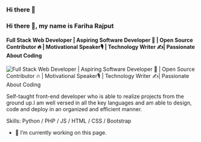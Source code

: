 ### Hi there 👋

<!--
**fariharajput/fariharajput** is a ✨ _special_ ✨ repository because its `README.md` (this file) appears on your GitHub profile.

Here are some ideas to get you started:

- 🔭 I’m currently working on ...
- 🌱 I’m currently learning ...
- 👯 I’m looking to collaborate on ...
- 🤔 I’m looking for help with ...
- 💬 Ask me about ...
- 📫 How to reach me: ...
- 😄 Pronouns: ...
- ⚡ Fun fact: ...
-->




### Hi there 👋, my name is Fariha Rajput
#### Full Stack Web Developer | Aspiring Software Developer 👾 | Open Source Contributor 🔥 | Motivational Speaker🎙 | Technology Writer ✍️| Passionate About Coding
![Full Stack Web Developer | Aspiring Software Developer 👾 | Open Source Contributor 🔥 | Motivational Speaker🎙 | Technology Writer ✍️| Passionate About Coding](https://fariharajput.github.io/github-profile-readme-generator/images/banner.png)

Self-taught front-end developer who is able to realize projects from the ground up.I am well versed in all the key languages and am able to design, code and deploy in an organized and efficient manner.
      

Skills: Python / PHP / JS / HTML / CSS / Bootstrap

- 🔭 I’m currently working on this page. 




